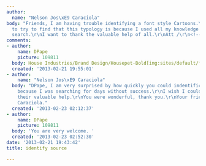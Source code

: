 ```yaml
---
author:
  name: "Nelson Jos\xE9 Caraciola"
body: "Friends, I am having trouble identifying a font style Cartoons.\r\nWeight aid
  to try to find that this typology is because I used all my knowledge in this unsuccessful
  search.\r\nI want to thank the valuable help of all.\r\nAtt /\r\n<!--break-->\r\n[img:sites/default/files/old-images/font1_17_5622.jpg][img:sites/default/files/old-images/Font_6062.png]"
comments:
- author:
    name: DPape
    picture: 109811
  body: House Industries/Brand Design/Housepet-Bold[img:sites/default/files/old-images/squ1_6170.jpg]
  created: '2013-02-21 19:55:01'
- author:
    name: "Nelson Jos\xE9 Caraciola"
  body: "DPape, I am very surprised by how quickly you could indentificar this source
    because I was searching for days without success.\r\nI wish I could somehow repay
    their valuable help.\r\nYou were wonderful, thank you.\r\nYour friend Nelson J
    Caraciola."
  created: '2013-02-23 02:12:37'
- author:
    name: DPape
    picture: 109811
  body: 'You are very welcome. '
  created: '2013-02-23 02:52:30'
date: '2013-02-21 19:43:42'
title: identify source

---
```

